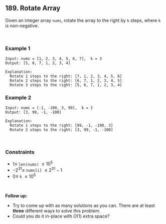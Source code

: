 ## 189. Rotate Array

Given an integer array `nums`, rotate the array to the right by `k` steps, where `k` is non-negative.

<br>

### Example 1

```
Input: nums = [1, 2, 3, 4, 5, 6, 7],  k = 3
Output: [5, 6, 7, 1, 2, 3, 4]

Explanation:
  Rotate 1 steps to the right: [7, 1, 2, 3, 4, 5, 6]
  Rotate 2 steps to the right: [6, 7, 1, 2, 3, 4, 5]
  Rotate 3 steps to the right: [5, 6, 7, 1, 2, 3, 4]
```

### Example 2

```
Input: nums = [-1, -100, 3, 99],  k = 2
Output: [3, 99, -1, -100]

Explanation:
  Rotate 1 steps to the right: [99, -1, -100, 3]
  Rotate 2 steps to the right: [3, 99, -1, -100]
```

<br>

### Constraints

- $1 \leqslant$ `len(nums)` $\leqslant 10^5$
- $-2^{31} \leqslant$ `nums[i]` $\leqslant 2^{31} - 1$
- $0 \leqslant$ `k` $\leqslant 10^5$

<br>

**Follow up:**

- Try to come up with as many solutions as you can. There are at least **three** different ways to solve this problem.
- Could you do it in-place with $O(1)$ extra space?
